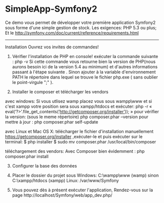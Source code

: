 # SimpleApp-Symfony2
Ce demo vous permet de développer votre première application Symfony2 sous forme d'une simple gestion de stock.
Les exigences:
PHP 5.3 ou plus;
Et le http://symfony.com/doc/current/reference/requirements.html

******************************************************************************************************************************************************************
Installation
Ouvrez vos invites de commandes!

1. Vérifier l'installation de PHP en console!
exécuter la commande suivante : php -v
Si cette commande vous retourne bien la version de PHP(nous aurons besoin ici de la version 5.4 au minimum) et d'autres informations passant à l'étape suivante .
Sinon ajouter à la variable d'environnement PATH  le répertoire dans lequel se trouve le fichier php.exe ( sans oublier le point-virgule ";" ).

2. Installer le composer et télécharger les vendors

avec windows:
Si vous utlisez wamp placez vous sous  wampp\www  et si c'est xampp votre position sera sous xampp/htdocs
et exécuter: php -r « eval(‘?>’.file_get_contents(‘http://getcomposer.org/installer’)); »
pour vérifier la version: (sous le meme répertoire) php composer.phar –version
pour mettre à jour : php composer.phar self-update

avec  Linux et Mac OS X:
télécharger le fichier d'installation manuellement https://getcomposer.org/installer ,exécuter-le et puis exécuter sur le terminal:
$ php installer
$ sudo mv composer.phar /usr/local/bin/composer

téléchargement des vendors: Avec Composer bien évidemment :
php composer.phar install



3. Configurer la base des données

4. Placer le dossier du projet sous
Windows:
  C:\wampp\www (wamp) sinon  C:\xampp/htdocs (xampp) 
Linux:
 /var/www/Symfony  

5. Vous pouvez dès à présent exécuter l'application,  Rendez-vous sur la page http://localhost/Symfony/web/app_dev.php/
